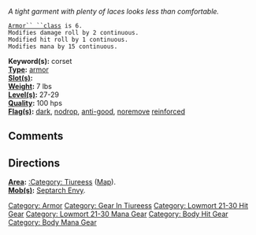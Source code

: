 *A tight garment with plenty of laces looks less than comfortable.*

[`Armor`` ``class`](Armor_Class.md "wikilink")` is 6.`  
`Modifies damage roll by 2 continuous.`  
`Modified hit roll by 1 continuous.`  
`Modifies mana by 15 continuous.`

**Keyword(s):** corset  
**[Type](:Category:_Object_Types.md "wikilink"):**
[armor](:Category:_Armor.md "wikilink")  
**[Slot(s)](Object_Slots.md "wikilink"):** <worn on body>  
**[Weight](Object_Weight.md "wikilink"):** 7 lbs  
**[Level(s)](Object_Level.md "wikilink"):** 27-29  
**[Quality](Object_Quality.md "wikilink"):** 100 hps  
**[Flag(s)](:Category:_Object_Flags.md "wikilink"):**
[dark](Dark_Flag.md "wikilink"), [nodrop](Nodrop_Flag.md "wikilink"),
[anti-good](Anti-Good_Flag.md "wikilink"),
[noremove](Noremove_Flag.md "wikilink")
[reinforced](Reinforced_Flag.md "wikilink")  

## Comments

## Directions

**[Area](:Category:_Areas.md "wikilink"):** [:Category:
Tiureess](:Category:_Tiureess "wikilink")
([Map](Tiureess_Map.md "wikilink")).  
**[Mob(s)](:Category:_Mobs.md "wikilink"):** [Septarch
Envy](Septarch_Envy "wikilink").  

[Category: Armor](Category:_Armor "wikilink") [Category: Gear In
Tiureess](Category:_Gear_In_Tiureess "wikilink") [Category: Lowmort
21-30 Hit Gear](Category:_Lowmort_21-30_Hit_Gear "wikilink") [Category:
Lowmort 21-30 Mana Gear](Category:_Lowmort_21-30_Mana_Gear "wikilink")
[Category: Body Hit Gear](Category:_Body_Hit_Gear "wikilink") [Category:
Body Mana Gear](Category:_Body_Mana_Gear "wikilink")
